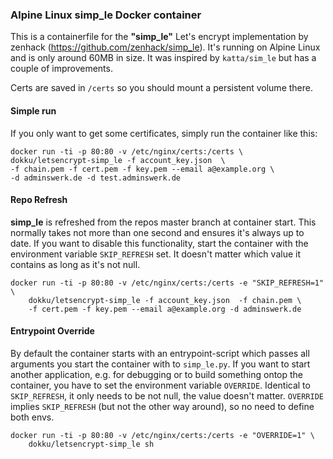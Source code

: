 ### Alpine Linux simp_le Docker container

This is a containerfile for the **"simp_le"** Let's encrypt implementation by zenhack (https://github.com/zenhack/simp_le). It's running on Alpine Linux and is only around 60MB in size.
It was inspired by `katta/sim_le` but has a couple of improvements.

Certs are saved in `/certs` so you should mount a persistent volume there.

#### Simple run

If you only want to get some certificates, simply run the container like this:

	docker run -ti -p 80:80 -v /etc/nginx/certs:/certs \
	dokku/letsencrypt-simp_le -f account_key.json  \
	-f chain.pem -f cert.pem -f key.pem --email a@example.org \
    -d adminswerk.de -d test.adminswerk.de

#### Repo Refresh

**simp_le** is refreshed from the repos master branch at container start. This normally takes not more than one second and ensures it's always up to date. If you want to disable this functionality, start the container with the environment variable `SKIP_REFRESH` set. It doesn't matter which value it contains as long as it's not null.

	docker run -ti -p 80:80 -v /etc/nginx/certs:/certs -e "SKIP_REFRESH=1" \
		dokku/letsencrypt-simp_le -f account_key.json  -f chain.pem \
		-f cert.pem -f key.pem --email a@example.org -d adminswerk.de

#### Entrypoint Override

By default the container starts with an entrypoint-script which passes all arguments you start the container with to `simp_le.py`. If you want to start another application, e.g. for debugging or to build something ontop the container, you have to set the environment variable `OVERRIDE`. Identical to `SKIP_REFRESH`, it only needs to be not null, the value doesn't matter. `OVERRIDE` implies `SKIP_REFRESH` (but not the other way around), so no need to define both envs.

	docker run -ti -p 80:80 -v /etc/nginx/certs:/certs -e "OVERRIDE=1" \
		dokku/letsencrypt-simp_le sh
